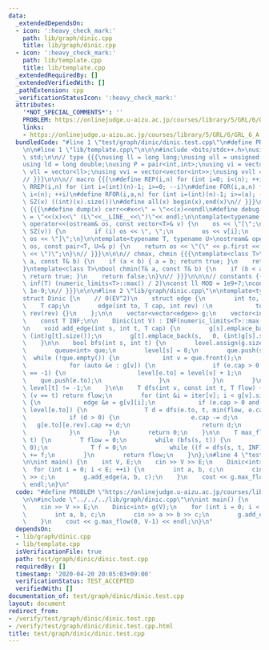 ```yaml
---
data:
  _extendedDependsOn:
  - icon: ':heavy_check_mark:'
    path: lib/graph/dinic.cpp
    title: lib/graph/dinic.cpp
  - icon: ':heavy_check_mark:'
    path: lib/template.cpp
    title: lib/template.cpp
  _extendedRequiredBy: []
  _extendedVerifiedWith: []
  _pathExtension: cpp
  _verificationStatusIcon: ':heavy_check_mark:'
  attributes:
    '*NOT_SPECIAL_COMMENTS*': ''
    PROBLEM: https://onlinejudge.u-aizu.ac.jp/courses/library/5/GRL/6/GRL_6_A
    links:
    - https://onlinejudge.u-aizu.ac.jp/courses/library/5/GRL/6/GRL_6_A
  bundledCode: "#line 1 \"test/graph/dinic/dinic.test.cpp\"\n#define PROBLEM \"https://onlinejudge.u-aizu.ac.jp/courses/library/5/GRL/6/GRL_6_A\"\
    \n\n#line 1 \"lib/template.cpp\"\n\n\n#include <bits/stdc++.h>\nusing namespace\
    \ std;\n\n// type {{{\nusing ll = long long;\nusing ull = unsigned long long;\n\
    using ld = long double;\nusing P = pair<int,int>;\nusing vi = vector<int>;\nusing\
    \ vll = vector<ll>;\nusing vvi = vector<vector<int>>;\nusing vvll = vector<vector<ll>>;\n\
    // }}}\n\n\n// macro {{{\n#define REP(i,n) for (int i=0; i<(n); ++i)\n#define\
    \ RREP(i,n) for (int i=(int)(n)-1; i>=0; --i)\n#define FOR(i,a,n) for (int i=(a);\
    \ i<(n); ++i)\n#define RFOR(i,a,n) for (int i=(int)(n)-1; i>=(a); --i)\n\n#define\
    \ SZ(x) ((int)(x).size())\n#define all(x) begin(x),end(x)\n// }}}\n\n\n// debug\
    \ {{{\n#define dump(x) cerr<<#x<<\" = \"<<(x)<<endl\n#define debug(x) cerr<<#x<<\"\
    \ = \"<<(x)<<\" (L\"<<__LINE__<<\")\"<< endl;\n\ntemplate<typename T>\nostream&\
    \ operator<<(ostream& os, const vector<T>& v) {\n    os << \"[\";\n    REP (i,\
    \ SZ(v)) {\n        if (i) os << \", \";\n        os << v[i];\n    }\n    return\
    \ os << \"]\";\n}\n\ntemplate<typename T, typename U>\nostream& operator<<(ostream&\
    \ os, const pair<T, U>& p) {\n    return os << \"(\" << p.first << \" \" << p.second\
    \ << \")\";\n}\n// }}}\n\n\n// chmax, chmin {{{\ntemplate<class T>\nbool chmax(T&\
    \ a, const T& b) {\n    if (a < b) { a = b; return true; }\n    return false;\n\
    }\ntemplate<class T>\nbool chmin(T& a, const T& b) {\n    if (b < a) { a = b;\
    \ return true; }\n    return false;\n}\n// }}}\n\n\n// constants {{{\n#define\
    \ inf(T) (numeric_limits<T>::max() / 2)\nconst ll MOD = 1e9+7;\nconst ld EPS =\
    \ 1e-9;\n// }}}\n\n\n#line 2 \"lib/graph/dinic.cpp\"\n\ntemplate<typename T>\n\
    struct Dinic {\n    // O(EV^2)\n    struct edge {\n        int to, rev;\n    \
    \    T cap;\n        edge(int to, T cap, int rev) :\n            to(to), cap(cap),\
    \ rev(rev) {}\n    };\n\n    vector<vector<edge>> g;\n    vector<int> level, iter;\n\
    \    const T INF;\n\n    Dinic(int V) : INF(numeric_limits<T>::max()), g(V) {}\n\
    \n    void add_edge(int s, int t, T cap) {\n        g[s].emplace_back(t, cap,\
    \ (int)g[t].size());\n        g[t].emplace_back(s,   0, (int)g[s].size() - 1);\n\
    \    }\n\n    bool bfs(int s, int t) {\n        level.assign(g.size(), -1);\n\
    \        queue<int> que;\n        level[s] = 0;\n        que.push(s);\n      \
    \  while (!que.empty()) {\n            int v = que.front();\n            que.pop();\n\
    \            for (auto &e : g[v]) {\n                if (e.cap > 0 and level[e.to]\
    \ == -1) {\n                    level[e.to] = level[v] + 1;\n                \
    \    que.push(e.to);\n                }\n            }\n        }\n        return\
    \ level[t] != -1;\n    }\n\n    T dfs(int v, const int t, T flow) {\n        if\
    \ (v == t) return flow;\n        for (int &i = iter[v]; i < g[v].size(); ++i)\
    \ {\n            edge &e = g[v][i];\n            if (e.cap > 0 and level[v] <\
    \ level[e.to]) {\n                T d = dfs(e.to, t, min(flow, e.cap));\n    \
    \            if (d > 0) {\n                    e.cap -= d;\n                 \
    \   g[e.to][e.rev].cap += d;\n                    return d;\n                }\n\
    \            }\n        }\n        return 0;\n    }\n\n    T max_flow(int s, int\
    \ t) {\n        T flow = 0;\n        while (bfs(s, t)) {\n            iter.assign(g.size(),\
    \ 0);\n            T f = 0;\n            while ((f = dfs(s, t, INF)) > 0) flow\
    \ += f;\n        }\n        return flow;\n    }\n};\n#line 4 \"test/graph/dinic/dinic.test.cpp\"\
    \n\nint main() {\n    int V, E;\n    cin >> V >> E;\n    Dinic<int> g(V);\n  \
    \  for (int i = 0; i < E; ++i) {\n        int a, b, c;\n        cin >> a >> b\
    \ >> c;\n        g.add_edge(a, b, c);\n    }\n    cout << g.max_flow(0, V-1) <<\
    \ endl;\n}\n"
  code: "#define PROBLEM \"https://onlinejudge.u-aizu.ac.jp/courses/library/5/GRL/6/GRL_6_A\"\
    \n\n#include \"../../../lib/graph/dinic.cpp\"\n\nint main() {\n    int V, E;\n\
    \    cin >> V >> E;\n    Dinic<int> g(V);\n    for (int i = 0; i < E; ++i) {\n\
    \        int a, b, c;\n        cin >> a >> b >> c;\n        g.add_edge(a, b, c);\n\
    \    }\n    cout << g.max_flow(0, V-1) << endl;\n}\n"
  dependsOn:
  - lib/graph/dinic.cpp
  - lib/template.cpp
  isVerificationFile: true
  path: test/graph/dinic/dinic.test.cpp
  requiredBy: []
  timestamp: '2020-04-20 20:05:03+09:00'
  verificationStatus: TEST_ACCEPTED
  verifiedWith: []
documentation_of: test/graph/dinic/dinic.test.cpp
layout: document
redirect_from:
- /verify/test/graph/dinic/dinic.test.cpp
- /verify/test/graph/dinic/dinic.test.cpp.html
title: test/graph/dinic/dinic.test.cpp
---
```

